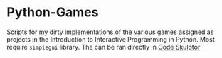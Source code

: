 Python-Games
============

Scripts for my dirty implementations of the various games assigned as projects in the Introduction to Interactive 
Programming in Python. Most require `simplegui` library. The can be ran directly in [Code Skulptor](http://www.codeskulptor.org)
